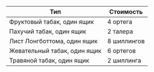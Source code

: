 Тип |Стоимость
--|-
Фруктовый табак, один ящик |4 ортега
Пахучий табак, один ящик|2 талера
Лист Лонгботтома, один ящик |8 шиллингов
Жевательный табак, один ящик |6 ортегов
Травяной табак, один ящик |2 шиллинга